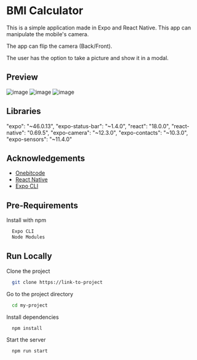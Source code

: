 
# BMI Calculator

This is a simple application made in Expo and React Native. This app can manipulate the mobile's camera.

The app can flip the camera (Back/Front).

The user has the option to take a picture and show it in a modal.


## Preview

![image](https://user-images.githubusercontent.com/45097821/192511201-aa086978-a047-4f99-845b-55a7e08d635e.png)
![image](https://user-images.githubusercontent.com/45097821/192511433-10fd159d-4b7c-40f2-b69e-5129137a5d88.png)
![image](https://user-images.githubusercontent.com/45097821/192511544-58263dad-2992-4e04-9495-ed8883474b93.png)


## Libraries

"expo": "~46.0.13",
"expo-status-bar": "~1.4.0",
"react": "18.0.0",
"react-native": "0.69.5",
"expo-camera": "~12.3.0",
"expo-contacts": "~10.3.0",
"expo-sensors": "~11.4.0"


## Acknowledgements

 - [Onebitcode](https://onebitcode.com/)
 - [React Native](https://reactnative.dev/)
 - [Expo CLI](https://docs.expo.dev/workflow/expo-cli/)


## Pre-Requirements

Install with npm
```bash
  Expo CLI
  Node Modules
  ```

## Run Locally

Clone the project

```bash
  git clone https://link-to-project
```

Go to the project directory

```bash
  cd my-project
```

Install dependencies

```bash
  npm install
```

Start the server

```bash
  npm run start
```
